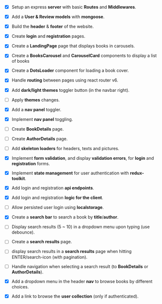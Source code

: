- [x] Setup an express __server__ with basic __Routes__ and __Middlewares__.
- [x] Add a __User & Review models__ with __mongoose__.

- [x] Build the __header__ & __footer__ of the website.
- [x] Create __login__ and __registration__ pages.
- [x] Create a __LandingPage__ page that displays books in carousels.
- [x] Create a __BooksCarousel__ and __CarouselCard__ components to display a list of books
- [x] Create a __DotsLoader__ component for loading a book cover.
- [x] Handle __routing__ between pages using react router v6.

- [x] Add __dark/light themes__ toggler button (in the navbar right).
- [ ] Apply __themes__ changes.

- [x] Add a __nav panel__ toggler.
- [x] Implement __nav panel__ toggling.

- [ ] Create __BookDetails__ page.
- [ ] Create __AuthorDetails__ page.
- [ ] Add __skeleton loaders__ for headers, texts and pictures.

- [x] Implement __form validation__, and display __validation errors__, for __login__ and __registration__ forms.
- [x] Implement __state management__ for user authentication with __redux-toolkit__.
- [x] Add login and registration __api endpoints__.
- [x] Add login and registration __logic for the client__.
- [ ] Allow persisted user login using __localstorage__.

- [x] Create a __search bar__ to search a book by __title__/__author__.
- [ ] Display search results (5 ~ 10) in a dropdown menu upon typing (use debounce). 
- [ ] Create a __search results__ page.
- [ ] display search results in a __search results__ page when hitting ENTER/search-icon (with pagination).
- [ ] Handle navigation when selecting a search result (to __BookDetails__ or __AuthorDetails__).

- [x] Add a dropdown menu in the header __nav__ to browse books by different choices.
- [x] Add a link to browse the __user collection__ (only if authenticated).
